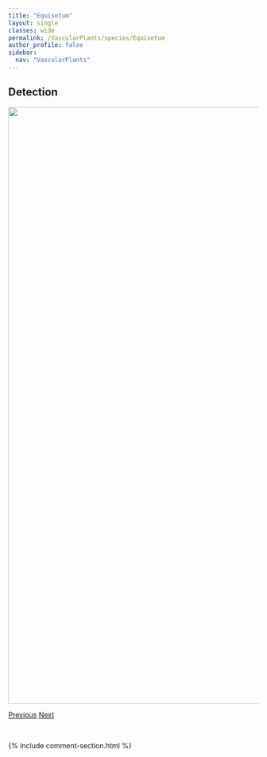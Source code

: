 ```yaml
---
title: "Equisetum"
layout: single
classes: wide
permalink: /VascularPlants/species/Equisetum
author_profile: false
sidebar:
  nav: "VascularPlants"
---
```


<h2>Detection</h2>

<a href="https://drive.google.com/uc?export=view&id=1V-C3kvZFHxr1dNseRq5-6aVfXWDa6JFV">
<img src="https://drive.google.com/uc?export=view&id=1V-C3kvZFHxr1dNseRq5-6aVfXWDa6JFV" height = "1200" width = "800">
</a>


<a href="/DevelopmentWebsite/VascularPlants/species/EpilobiumPalustre" class="pagination--pager" title="Marsh Willowherb">Previous</a> <a href="/DevelopmentWebsite/VascularPlants/species/EquisetumArvense" class="pagination--pager" title="Common Horsetail">Next</a>

<p>&nbsp;</p>

{% include comment-section.html %}
